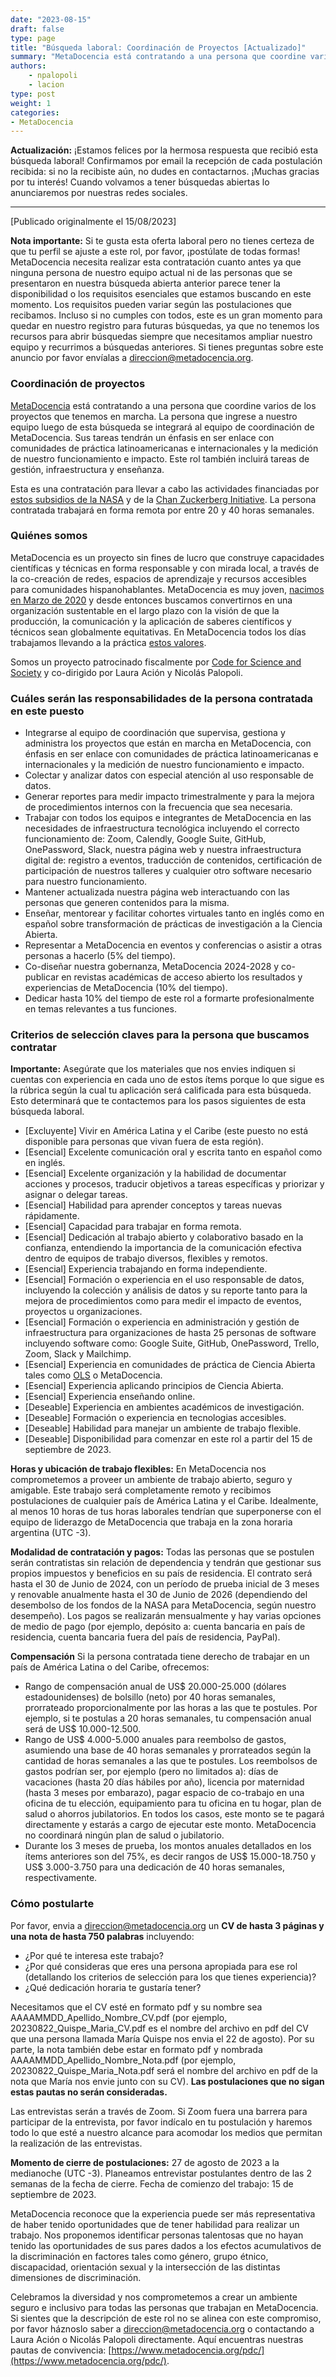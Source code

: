 ```yaml
---
date: "2023-08-15"
draft: false
type: page
title: "Búsqueda laboral: Coordinación de Proyectos [Actualizado]"
summary: "MetaDocencia está contratando a una persona que coordine varios de los proyectos que tenemos en marcha."
authors: 
    - npalopoli
    - lacion
type: post
weight: 1
categories:
- MetaDocencia
---
```


**Actualización:** ¡Estamos felices por la hermosa respuesta que recibió esta búsqueda laboral! Confirmamos por email la recepción de cada postulación recibida: si no la recibiste aún, no dudes en contactarnos. ¡Muchas gracias por tu interés! Cuando volvamos a tener búsquedas abiertas lo anunciaremos por nuestras redes sociales. 

------

[Publicado originalmente el 15/08/2023]

**Nota importante:** Si te gusta esta oferta laboral pero no tienes certeza de que tu perfil se ajuste a este rol, por favor, ¡postúlate de todas formas! MetaDocencia necesita realizar esta contratación cuanto antes ya que ninguna persona de nuestro equipo actual ni de las personas que se presentaron en nuestra búsqueda abierta anterior parece tener la disponibilidad o los requisitos esenciales que estamos buscando en este momento. Los requisitos pueden variar según las postulaciones que recibamos. Incluso si no cumples con todos, este es un gran momento para quedar en nuestro registro para futuras búsquedas, ya que no tenemos los recursos para abrir búsquedas siempre que necesitamos ampliar nuestro equipo y recurrimos a búsquedas anteriores. Si tienes preguntas sobre este anuncio por favor envíalas a [direccion@metadocencia.org](mailto:direccion@metadocencia.org).

### Coordinación de proyectos
[MetaDocencia](https://www.metadocencia.org/) está contratando a una persona que coordine varios de los proyectos que tenemos en marcha. La persona que ingrese a nuestro equipo luego de esta búsqueda se integrará al equipo de coordinación de MetaDocencia. Sus tareas tendrán un énfasis en ser enlace con comunidades de práctica latinoamericanas e internacionales y la medición de nuestro funcionamiento e impacto. Este rol también incluirá tareas de gestión, infraestructura y enseñanza.

Esta es una contratación para llevar a cabo las actividades financiadas por [estos subsidios de la NASA](https://www.metadocencia.org/post/nasatops10puntos/) y de la [Chan Zuckerberg Initiative](https://www.metadocencia.org/post/infraestructura-nube/). La persona contratada trabajará en forma remota por entre 20 y 40 horas semanales.

### Quiénes somos
MetaDocencia es un proyecto sin fines de lucro que construye capacidades científicas y técnicas en forma responsable y con mirada local, a través de la co-creación de redes, espacios de aprendizaje y recursos accesibles para comunidades hispanohablantes. MetaDocencia es muy joven, [nacimos en Marzo de 2020](https://www.metadocencia.org/post/origenmd/) y desde entonces buscamos convertirnos en una organización sustentable en el largo plazo con la visión de que la producción, la comunicación y la aplicación de saberes científicos y técnicos sean globalmente equitativas. En MetaDocencia todos los días trabajamos llevando a la práctica [estos valores](https://www.metadocencia.org/authors/metadocencia/). 

Somos un proyecto patrocinado fiscalmente por [Code for Science and Society](https://codeforscience.org/) y co-dirigido por Laura Ación y Nicolás Palopoli.

### Cuáles serán las responsabilidades de la persona contratada en este puesto
- Integrarse al equipo de coordinación que supervisa, gestiona y administra los proyectos que están en marcha en MetaDocencia, con énfasis en ser enlace con comunidades de práctica latinoamericanas e internacionales y la medición de nuestro funcionamiento e impacto.
- Colectar y analizar datos con especial atención al uso responsable de datos.
- Generar reportes para medir impacto trimestralmente y para la mejora de procedimientos internos con la frecuencia que sea necesaria.
- Trabajar con todos los equipos e integrantes de MetaDocencia en las necesidades de infraestructura tecnológica incluyendo el correcto funcionamiento de: Zoom, Calendly, Google Suite, GitHub, OnePassword, Slack, nuestra página web y nuestra infraestructura digital de: registro a eventos, traducción de contenidos, certificación de participación de nuestros talleres y cualquier otro software necesario para nuestro funcionamiento.
- Mantener actualizada nuestra página web interactuando con las personas que generen contenidos para la misma.
- Enseñar, mentorear y facilitar cohortes virtuales tanto en inglés como en español sobre transformación de prácticas de investigación a la Ciencia Abierta.
- Representar a MetaDocencia en eventos y conferencias o asistir a otras personas a hacerlo (5% del tiempo).
- Co-diseñar nuestra gobernanza, MetaDocencia 2024-2028 y co-publicar en revistas académicas de acceso abierto los resultados y experiencias de MetaDocencia (10% del tiempo).
- Dedicar hasta 10% del tiempo de este rol a formarte profesionalmente en temas relevantes a tus funciones.

### Criterios de selección claves para la persona que buscamos contratar
**Importante:** Asegúrate que los materiales que nos envies indiquen si cuentas con experiencia en cada uno de estos ítems porque lo que sigue es la rúbrica según la cual tu aplicación será calificada para esta búsqueda. Esto determinará que te contactemos para los pasos siguientes de esta búsqueda laboral. 
- [Excluyente] Vivir en América Latina y el Caribe (este puesto no está disponible para personas que vivan fuera de esta región).
- [Esencial] Excelente comunicación oral y escrita tanto en español como en inglés.
- [Esencial] Excelente organización y la habilidad de documentar acciones y procesos, traducir objetivos a tareas específicas y priorizar y asignar o delegar tareas.
- [Esencial] Habilidad para aprender conceptos y tareas nuevas rápidamente.
- [Esencial] Capacidad para trabajar en forma remota.
- [Esencial] Dedicación al trabajo abierto y colaborativo basado en la confianza, entendiendo la importancia de la comunicación efectiva dentro de equipos de trabajo diversos, flexibles y remotos.
- [Esencial] Experiencia trabajando en forma independiente.
- [Esencial] Formación o experiencia en el uso responsable de datos, incluyendo la colección y análisis de datos y su reporte tanto para la mejora de procedimientos como para medir el impacto de eventos, proyectos u organizaciones.
- [Esencial] Formación o experiencia en administración y gestión de infraestructura para organizaciones de hasta 25 personas de software incluyendo software como: Google Suite, GitHub, OnePassword, Trello, Zoom, Slack y Mailchimp.
- [Esencial] Experiencia en comunidades de práctica de Ciencia Abierta tales como [OLS](https://openlifesci.org/) o MetaDocencia.
- [Esencial] Experiencia aplicando principios de Ciencia Abierta.
- [Esencial] Experiencia enseñando online.
- [Deseable] Experiencia en ambientes académicos de investigación.
- [Deseable] Formación o experiencia en tecnologias accesibles.
- [Deseable] Habilidad para manejar un ambiente de trabajo flexible.
- [Deseable] Disponibilidad para comenzar en este rol a partir del 15 de septiembre de 2023.

**Horas y ubicación de trabajo flexibles:** En MetaDocencia nos comprometemos a proveer un ambiente de trabajo abierto, seguro y amigable. Este trabajo será completamente remoto y recibimos postulaciones de cualquier país de América Latina y el Caribe. Idealmente, al menos 10 horas de tus horas laborales tendrían que superponerse con el equipo de liderazgo de MetaDocencia que trabaja en la zona horaria argentina (UTC -3). 

**Modalidad de contratación y pagos:** Todas las personas que se postulen serán contratistas sin relación de dependencia y tendrán que gestionar sus propios impuestos y beneficios en su país de residencia. El contrato será hasta el 30 de Junio de 2024, con un período de prueba inicial de 3 meses y renovable anualmente hasta el 30 de Junio de 2026 (dependiendo del desembolso de los fondos de la NASA para MetaDocencia, según nuestro desempeño). Los pagos se realizarán mensualmente y hay varias opciones de medio de pago (por ejemplo, depósito a: cuenta bancaria en país de residencia, cuenta bancaria fuera del país de residencia, PayPal).  

**Compensación**
Si la persona contratada tiene derecho de trabajar en un país de América Latina o del Caribe, ofrecemos:
- Rango de compensación anual de US$ 20.000-25.000 (dólares estadounidenses) de bolsillo (neto) por 40 horas semanales, prorrateado proporcionalmente por las horas a las que te postules. Por ejemplo, si te postulas a 20 horas semanales, tu compensación anual será de US$ 10.000-12.500.
- Rango de US$ 4.000-5.000 anuales para reembolso de gastos, asumiendo una base de 40 horas semanales y prorrateados según la cantidad de horas semanales a las que te postules. Los reembolsos de gastos podrían ser, por ejemplo (pero no limitados a): días de vacaciones (hasta 20 días hábiles por año), licencia por maternidad (hasta 3 meses por embarazo), pagar espacio de co-trabajo en una oficina de tu elección, equipamiento para tu oficina en tu hogar, plan de salud o ahorros jubilatorios. En todos los casos, este monto se te pagará directamente y estarás a cargo de ejecutar este monto. MetaDocencia no coordinará ningún plan de salud o jubilatorio.
- Durante los 3 meses de prueba, los montos anuales detallados en los ítems anteriores son del 75%, es decir rangos de US$ 15.000-18.750 y US$ 3.000-3.750 para una dedicación de 40 horas semanales, respectivamente.

### Cómo postularte
Por favor, envia a [direccion@metadocencia.org](mailto:direccion@metadocencia.org) un **CV de hasta 3 páginas y una nota de hasta 750 palabras** incluyendo:
- ¿Por qué te interesa este trabajo?
- ¿Por qué consideras que eres una persona apropiada para ese rol (detallando los criterios de selección para los que tienes experiencia)?
- ¿Qué dedicación horaria te gustaría tener?

Necesitamos que el CV esté en formato pdf y su nombre sea AAAAMMDD_Apellido_Nombre_CV.pdf (por ejemplo, 20230822_Quispe_Maria_CV.pdf es el nombre del archivo en pdf del CV que una persona llamada María Quispe nos envia el 22 de agosto). Por su parte, la nota también debe estar en formato pdf y nombrada AAAAMMDD_Apellido_Nombre_Nota.pdf (por ejemplo, 20230822_Quispe_Maria_Nota.pdf será el nombre del archivo en pdf de la nota que María nos envie junto con su CV). **Las postulaciones que no sigan estas pautas no serán consideradas.**

Las entrevistas serán a través de Zoom. Si Zoom fuera una barrera para participar de la entrevista, por favor indícalo en tu postulación y haremos todo lo que esté a nuestro alcance para acomodar los medios que permitan la realización de las entrevistas.

**Momento de cierre de postulaciones:** 27 de agosto de 2023 a la medianoche (UTC -3).
Planeamos entrevistar postulantes dentro de las 2 semanas de la fecha de cierre.
Fecha de comienzo del trabajo: 15 de septiembre de 2023. 

MetaDocencia reconoce que la experiencia puede ser más representativa de haber tenido oportunidades que de tener habilidad para realizar un trabajo. Nos proponemos identificar personas talentosas que no hayan tenido las oportunidades de sus pares dados a los efectos acumulativos de la discriminación en factores tales como género, grupo étnico, discapacidad, orientación sexual y la intersección de las distintas dimensiones de discriminación.

Celebramos la diversidad y nos comprometemos a crear un ambiente seguro e inclusivo para todas las personas que trabajan en MetaDocencia. Si sientes que la descripción de este rol no se alinea con este compromiso, por favor háznoslo saber a [direccion@metadocencia.org](mailto:direccion@metadocencia.org) o contactando a Laura Ación o Nicolás Palopoli directamente. Aquí encuentras nuestras pautas de convivencia: [https://www.metadocencia.org/pdc/](https://www.metadocencia.org/pdc/).
